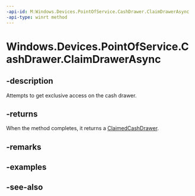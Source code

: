 ```yaml
---
-api-id: M:Windows.Devices.PointOfService.CashDrawer.ClaimDrawerAsync
-api-type: winrt method
---
```


<!-- Method syntax
public Windows.Foundation.IAsyncOperation<Windows.Devices.PointOfService.ClaimedCashDrawer> ClaimDrawerAsync()
-->

# Windows.Devices.PointOfService.CashDrawer.ClaimDrawerAsync

## -description
Attempts to get exclusive access on the cash drawer.

## -returns
When the method completes, it returns a [ClaimedCashDrawer](claimedcashdrawer.md).

## -remarks

## -examples

## -see-also
